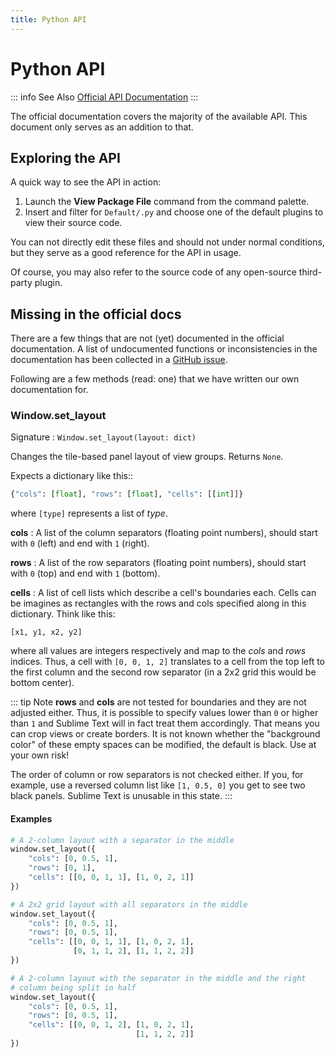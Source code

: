 ```yaml
---
title: Python API
---
```


# Python API

::: info See Also
[Official API Documentation](https://www.sublimetext.com/docs/api_reference.html)
:::

The official documentation covers the majority of the available API.
This document only serves as an addition to that.


## Exploring the API

A quick way to see the API in action:

1. Launch the **View Package File** command
   from the command palette.
1. Insert and filter for `Default/.py`
   and choose one of the default plugins
   to view their source code.

You can not directly edit these files
and should not under normal conditions,
but they serve as a good reference
for the API in usage.

Of course, you may also refer to the source code
of any open-source third-party plugin.


## Missing in the official docs

There are a few things
that are not (yet) documented in the official documentation.
A list of undocumented functions or inconsistencies in the documentation
has been collected in a [GitHub issue][documentation-bugs].

[documentation-bugs]: https://github.com/sublimehq/sublime_text/issues/2290


Following are a few methods (read: one)
that we have written our own documentation for.


### Window.set_layout

Signature
: `Window.set_layout(layout: dict)`

Changes the tile-based panel layout of view groups.
Returns `None`.

Expects a dictionary like this::

```py
{"cols": [float], "rows": [float], "cells": [[int]]}
```

where `[type]` represents a list of *type*.

**cols**
: A list of the column separators (floating point numbers), should
  start with `0` (left) and end with `1` (right).

**rows**
: A list of the row separators (floating point numbers), should start
  with `0` (top) and end with `1` (bottom).

**cells**
: A list of cell lists which describe a cell's boundaries each. Cells
  can be imagines as rectangles with the rows and cols specified along
  in this dictionary. Think like this:

  ```
  [x1, y1, x2, y2]
  ```

  where all values are integers respectively and map to the *cols* and
  *rows* indices. Thus, a cell with `[0, 0, 1, 2]` translates to a
  cell from the top left to the first column and the second row
  separator (in a 2x2 grid this would be bottom center).

::: tip Note
**rows** and **cols** are not tested for boundaries and they are not
adjusted either. Thus, it is possible to specify values lower than
`0` or higher than `1` and Sublime Text will in fact treat them
accordingly. That means you can crop views or create borders. It is
not known whether the "background color" of these empty spaces can
be modified, the default is black. Use at your own risk!

The order of column or row separators is not checked either. If you,
for example, use a reversed column list like `[1, 0.5, 0]` you
get to see two black panels. Sublime Text is unusable in this state.
:::

#### Examples

```py
# A 2-column layout with a separator in the middle
window.set_layout({
    "cols": [0, 0.5, 1],
    "rows": [0, 1],
    "cells": [[0, 0, 1, 1], [1, 0, 2, 1]]
})

# A 2x2 grid layout with all separators in the middle
window.set_layout({
    "cols": [0, 0.5, 1],
    "rows": [0, 0.5, 1],
    "cells": [[0, 0, 1, 1], [1, 0, 2, 1],
              [0, 1, 1, 2], [1, 1, 2, 2]]
})

# A 2-column layout with the separator in the middle and the right
# column being split in half
window.set_layout({
    "cols": [0, 0.5, 1],
    "rows": [0, 0.5, 1],
    "cells": [[0, 0, 1, 2], [1, 0, 2, 1],
                            [1, 1, 2, 2]]
})
```
